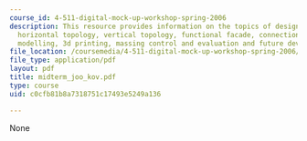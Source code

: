 ```yaml
---
course_id: 4-511-digital-mock-up-workshop-spring-2006
description: This resource provides information on the topics of design interpretation,
  horizontal topology, vertical topology, functional facade, connection design, component
  modelling, 3d printing, massing control and evaluation and future development.
file_location: /coursemedia/4-511-digital-mock-up-workshop-spring-2006/c0cfb81b8a7318751c17493e5249a136_midterm_joo_kov.pdf
file_type: application/pdf
layout: pdf
title: midterm_joo_kov.pdf
type: course
uid: c0cfb81b8a7318751c17493e5249a136

---
```

None